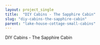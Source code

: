 ```yaml
---
layout: project_single
title:  "DIY Cabins - The Sapphire Cabin"
slug: "diy-cabins-the-sapphire-cabin"
parent: "lake-house-cottage-small-cabins"
---
```

DIY Cabins - The Sapphire Cabin